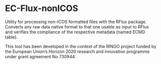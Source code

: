 # EC-Flux-nonICOS


Utility for processing non-ICOS formatted files with the RFlux package. Converts any raw data native format to that one usable as input to RFlux and verifies the compliance of the respective metadata (named ECMD table).

This tool has been developed in the context of the RINGO project funded by the European Union’s Horizon 2020 research and innovation programme under grant agreement No 730944.


